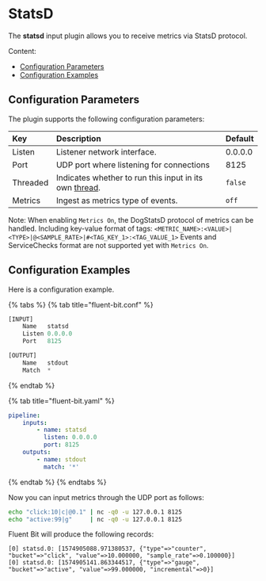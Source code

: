 # StatsD

The **statsd** input plugin allows you to receive metrics via StatsD protocol.

Content:

* [Configuration Parameters](statsd.md#config)
* [Configuration Examples](statsd.md#config_example)

## Configuration Parameters <a id="config"></a>

The plugin supports the following configuration parameters:

| Key | Description | Default |
| :--- | :--- | :--- |
| Listen | Listener network interface. | 0.0.0.0 |
| Port | UDP port where listening for connections | 8125 |
| Threaded | Indicates whether to run this input in its own [thread](../../administration/multithreading.md#inputs). | `false` |
| Metrics | Ingest as metrics type of events. | `off` |

Note: When enabling `Metrics On`, the DogStatsD protocol of metrics can be handled.
Including key-value format of tags:
`<METRIC_NAME>:<VALUE>|<TYPE>|@<SAMPLE_RATE>|#<TAG_KEY_1>:<TAG_VALUE_1>`
Events and ServiceChecks format are not supported yet with `Metrics On`.

## Configuration Examples <a id="config_example"></a>

Here is a configuration example.

{% tabs %}
{% tab title="fluent-bit.conf" %}
```python
[INPUT]
    Name   statsd
    Listen 0.0.0.0
    Port   8125

[OUTPUT]
    Name   stdout
    Match  *
```
{% endtab %}

{% tab title="fluent-bit.yaml" %}
```yaml
pipeline:
    inputs:
        - name: statsd
          listen: 0.0.0.0
          port: 8125
    outputs:
        - name: stdout
          match: '*'
```
{% endtab %}
{% endtabs %}

Now you can input metrics through the UDP port as follows:

```bash
echo "click:10|c|@0.1" | nc -q0 -u 127.0.0.1 8125
echo "active:99|g"     | nc -q0 -u 127.0.0.1 8125
```

Fluent Bit will produce the following records:

```text
[0] statsd.0: [1574905088.971380537, {"type"=>"counter", "bucket"=>"click", "value"=>10.000000, "sample_rate"=>0.100000}]
[0] statsd.0: [1574905141.863344517, {"type"=>"gauge", "bucket"=>"active", "value"=>99.000000, "incremental"=>0}]
```
